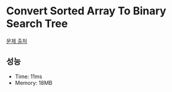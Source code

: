 # Convert Sorted Array To Binary Search Tree

[문제 출처](https://leetcode.com/problems/convert-sorted-array-to-binary-search-tree)

## 성능

- Time: 11ms
- Memory: 18MB